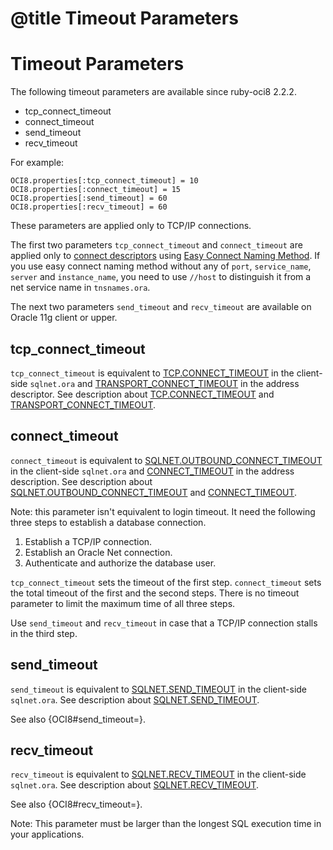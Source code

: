 # @title Timeout Parameters

Timeout Parameters
==================

The following timeout parameters are available since ruby-oci8 2.2.2.

* tcp_connect_timeout
* connect_timeout
* send_timeout
* recv_timeout

For example:

    OCI8.properties[:tcp_connect_timeout] = 10
    OCI8.properties[:connect_timeout] = 15
    OCI8.properties[:send_timeout] = 60
    OCI8.properties[:recv_timeout] = 60

These parameters are applied only to TCP/IP connections.

The first two parameters `tcp_connect_timeout` and `connect_timeout`
are applied only to [connect descriptors][connect descriptor] using [Easy Connect Naming Method][EZCONNECT].
If you use easy connect naming method without any of `port`, `service_name`, `server` and `instance_name`,
you need to use `//host` to distinguish it from a net service name in `tnsnames.ora`.

The next two parameters `send_timeout` and `recv_timeout` are available on Oracle 11g client
or upper.

tcp_connect_timeout
-------------------

`tcp_connect_timeout` is equivalent to [TCP.CONNECT_TIMEOUT][] in the client-side `sqlnet.ora` and
[TRANSPORT_CONNECT_TIMEOUT][] in the address descriptor.
See description about [TCP.CONNECT_TIMEOUT][] and [TRANSPORT_CONNECT_TIMEOUT][].

connect_timeout
---------------

`connect_timeout` is equivalent to [SQLNET.OUTBOUND_CONNECT_TIMEOUT][] in the client-side `sqlnet.ora`
and [CONNECT_TIMEOUT][] in the address description.
See description about [SQLNET.OUTBOUND_CONNECT_TIMEOUT][] and [CONNECT_TIMEOUT][].

Note: this parameter isn't equivalent to login timeout. It need the following three
steps to establish a database connection.

1. Establish a TCP/IP connection.
2. Establish an Oracle Net connection.
3. Authenticate and authorize the database user.

`tcp_connect_timeout` sets the timeout of the first step.
`connect_timeout` sets the total timeout of the first and the second steps.
There is no timeout parameter to limit the maximum time of all three steps.

Use `send_timeout` and `recv_timeout` in case that a TCP/IP connection stalls
in the third step.

send_timeout
------------

`send_timeout` is equivalent to [SQLNET.SEND_TIMEOUT][] in the client-side `sqlnet.ora`.
See description about [SQLNET.SEND_TIMEOUT][].

See also {OCI8#send_timeout=}.

recv_timeout
------------

`recv_timeout` is equivalent to [SQLNET.RECV_TIMEOUT][] in the client-side `sqlnet.ora`.
See description about [SQLNET.RECV_TIMEOUT][].

See also {OCI8#recv_timeout=}.

Note: This parameter must be larger than the longest SQL execution time in your applications. 

[TCP.CONNECT_TIMEOUT]: http://docs.oracle.com/database/121/NETRF/sqlnet.htm#BIIDDACA
[SQLNET.OUTBOUND_CONNECT_TIMEOUT]: https://docs.oracle.com/database/121/NETRF/sqlnet.htm#NETRF427
[SQLNET.SEND_TIMEOUT]: http://docs.oracle.com/database/121/NETRF/sqlnet.htm#NETRF228
[SQLNET.RECV_TIMEOUT]: http://docs.oracle.com/database/121/NETRF/sqlnet.htm#NETRF227
[connect descriptor]: https://docs.oracle.com/database/121/NETRF/glossary.htm#BGBEDFBF
[EZCONNECT]: https://docs.oracle.com/database/121/NETAG/naming.htm#NETAG255
[CONNECT_TIMEOUT]: https://docs.oracle.com/database/121/NETRF/tnsnames.htm#NETRF666
[TRANSPORT_CONNECT_TIMEOUT]: https://docs.oracle.com/database/121/NETRF/tnsnames.htm#NETRF1982
